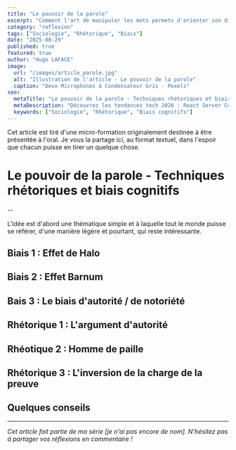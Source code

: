 ```yaml
---
title: "Le pouvoir de la parole"
excerpt: "Comment l'art de manipuler les mots permets d'orienter son discours"
category: "reflexion"
tags: ["Sociologie", "Rhétorique", "Biais"]
date: "2025-08-29"
published: true
featured: true
author: "Hugo LAFACE"
image:
  url: "/images/article_parole.jpg"
  alt: "Illustration de l'article - Le pouvoir de la parole"
  caption: "Deux Microphones à Condensateur Gris - Pexels"
seo:
  metaTitle: "Le pouvoir de la parole - Techniques rhétoriques et biais cognitifs"
  metaDescription: "Découvrez les tendances tech 2026 : React Server Components, IA générative, nouveaux frameworks. Guide complet des technologies web émergentes."
  keywords: ["Sociologie", "Rhétorique", "Biais cognitifs"]
---
```


Cet article est tiré d'une micro-formation originalement destinée à être présentée à l'oral. Je vous la partage ici, au format textuel, dans l'espoir que chacun puisse en tirer un quelque chose.

# Le pouvoir de la parole - Techniques rhétoriques et biais cognitifs

--

L'idée est d'abord une thématique simple et à laquelle tout le monde puisse se référer, d'une manière légère et pourtant, qui reste intéressante. 

## Biais 1 : Effet de Halo

## Biais 2 : Effet Barnum

## Bais 3 : Le biais d'autorité / de notoriété

## Rhétorique 1 : L'argument d'autorité

## Rhéotique 2 : Homme de paille

## Rhétorique 3 : L'inversion de la charge de la preuve

## Quelques conseils


---

*Cet article fait partie de ma série [je n'ai pas encore de nom]. N'hésitez pas à partager vos réflexions en commentaire !*